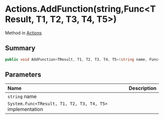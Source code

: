 # Actions.AddFunction(string,Func<TResult, T1, T2, T3, T4, T5>)

Method in [Actions](/api/csharp/yarn.unity.actions.md)

## Summary



```csharp
public void AddFunction<TResult, T1, T2, T3, T4, T5>(string name, Func<TResult, T1, T2, T3, T4, T5> implementation);
```

## Parameters

|Name|Description|
|:---|:---|
|`string` name||
|`System.Func<TResult, T1, T2, T3, T4, T5>` implementation||

